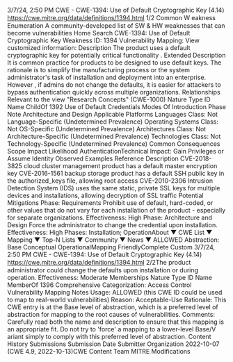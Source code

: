 3/7/24, 2:50 PM CWE - CWE-1394: Use of Default Cryptographic Key (4.14)
https://cwe.mitre.org/data/deﬁnitions/1394.html 1/2
Common W eakness Enumeration
A community-developed list of SW & HW weaknesses that can become
vulnerabilities
Home Search
CWE-1394: Use of Default Cryptographic Key
Weakness ID: 1394
Vulnerability Mapping: 
View customized information:
 Description
The product uses a default cryptographic key for potentially critical functionality .
 Extended Description
It is common practice for products to be designed to use default keys. The rationale is to simplify the manufacturing process or the
system administrator's task of installation and deployment into an enterprise. However , if admins do not change the defaults, it is
easier for attackers to bypass authentication quickly across multiple organizations.
 Relationships
 Relevant to the view "Research Concepts" (CWE-1000)
Nature Type ID Name
ChildOf 1392 Use of Default Credentials
 Modes Of Introduction
Phase Note
Architecture and Design
 Applicable Platforms
Languages
Class: Not Language-Specific (Undetermined Prevalence)
Operating Systems
Class: Not OS-Specific (Undetermined Prevalence)
Architectures
Class: Not Architecture-Specific (Undetermined Prevalence)
Technologies
Class: Not Technology-Specific (Undetermined Prevalence)
 Common Consequences
Scope Impact Likelihood
AuthenticationTechnical Impact: Gain Privileges or Assume Identity
 Observed Examples
Reference Description
CVE-2018-3825 cloud cluster management product has a default master encryption key
CVE-2016-1561 backup storage product has a default SSH public key in the authorized\_keys file, allowing root access
CVE-2010-2306 Intrusion Detection System (IDS) uses the same static, private SSL keys for multiple devices and
installations, allowing decryption of SSL traffic
 Potential Mitigations
Phase: Requirements
Prohibit use of default, hard-coded, or other values that do not vary for each installation of the product - especially for separate
organizations.
Effectiveness: High
Phase: Architecture and Design
Force the administrator to change the credential upon installation.
Effectiveness: High
Phases: Installation; OperationAbout ▼ CWE List ▼ Mapping ▼ Top-N Lists ▼ Community ▼ News ▼
ALLOWED
Abstraction: Base
Conceptual OperationalMapping
FriendlyComplete Custom
3/7/24, 2:50 PM CWE - CWE-1394: Use of Default Cryptographic Key (4.14)
https://cwe.mitre.org/data/deﬁnitions/1394.html 2/2The product administrator could change the defaults upon installation or during operation.
Effectiveness: Moderate
 Memberships
Nature Type ID Name
MemberOf 1396 Comprehensive Categorization: Access Control
 Vulnerability Mapping Notes
Usage: ALLOWED (this CWE ID could be used to map to real-world vulnerabilities)
Reason: Acceptable-Use
Rationale:
This CWE entry is at the Base level of abstraction, which is a preferred level of abstraction for mapping to the root causes of
vulnerabilities.
Comments:
Carefully read both the name and description to ensure that this mapping is an appropriate fit. Do not try to 'force' a mapping to a
lower-level Base/V ariant simply to comply with this preferred level of abstraction.
 Content History
 Submissions
Submission Date Submitter Organization
2022-10-07
(CWE 4.9, 2022-10-13)CWE Content Team MITRE
 Modifications
